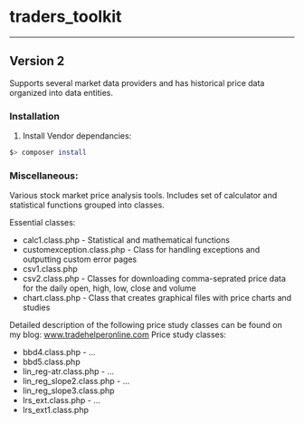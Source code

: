 # traders_toolkit
-----------------
## Version 2

Supports several market data providers and has historical price data organized into data entities.

### Installation

1. Install Vendor dependancies:
```bash
$> composer install
```


### Miscellaneous:

Various stock market price analysis tools. Includes set of calculator and statistical functions grouped into classes.

Essential classes:
* calc1.class.php - Statistical and mathematical functions
* customexception.class.php - Class for handling exceptions and outputting custom error pages
* csv1.class.php
* csv2.class.php - Classes for downloading comma-seprated price data for the daily open, high, low, close and volume
* chart.class.php - Class that creates graphical files with price charts and studies

Detailed description of the following price study classes can be found on my blog: www.tradehelperonline.com
Price study classes:
* bbd4.class.php - ...
* bbd5.class.php
* lin_reg-atr.class.php - ...
* lin_reg_slope2.class.php - ...
* lin_reg_slope3.class.php
* lrs_ext.class.php - ...
* lrs_ext1.class.php


